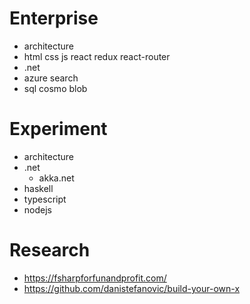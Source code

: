 # Enterprise

* architecture
* html css js react redux react-router
* .net
* azure search
* sql cosmo blob


# Experiment

* architecture
* .net
  * akka.net
* haskell
* typescript
* nodejs


# Research

* https://fsharpforfunandprofit.com/
* https://github.com/danistefanovic/build-your-own-x
